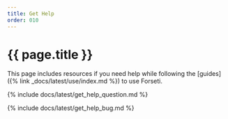 ```yaml
---
title: Get Help
order: 010
---
```


# {{ page.title }}

This page includes resources if you need help while following the
[guides]({% link _docs/latest/use/index.md %}) to use Forseti.

{% include docs/latest/get_help_question.md %}

{% include docs/latest/get_help_bug.md %}
